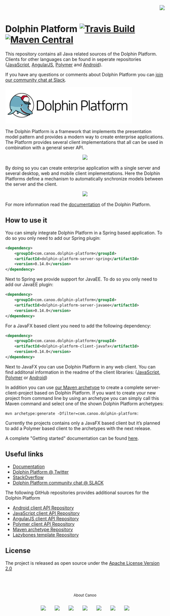<p align="right">
<a href="http://www.canoo.com"><img src="http://www.guigarage.com/wordpress/wp-content/uploads/2016/08/canoo_support.png"/></a>
</p>

# Dolphin Platform [![Travis Build](https://travis-ci.org/canoo/dolphin-platform.svg?branch=master)](https://travis-ci.org/canoo/dolphin-platform) [![Maven Central](https://maven-badges.herokuapp.com/maven-central/com.canoo.dolphin-platform/dolphin-platform-core/badge.svg)](https://maven-badges.herokuapp.com/maven-central/com.canoo.dolphin-platform/dolphin-platform-core)
                                                                                                                               

This repository contains all Java related sources of the Dolphin Platform. Clients for 
other languages can be found in seperate repositories 
([JavaScript](https://github.com/canoo/dolphin-platform-js), [AngularJS](https://github.com/canoo/dolphin-platform-angularjs), 
[Polymer](https://github.com/canoo/dolphin-platform-polymer) and [Android](https://github.com/canoo/dolphin-platform-android)).

If you have any questions or comments about Dolphin Platform you can [join our community chat at Slack](https://join-dolphin-platform-slack.herokuapp.com/).

![Dolphin Platform Logo](doc/logo.png)

The Dolphin Platform is a framework that implements the presentation model pattern and provides a modern way to create enterprise applications. The Platform provides several client implementations that all can be used in combination with a general sever API.

<p align="center">
<img src="http://www.dolphin-platform.io/assets/img/features/clients.png"/>
</p>

By doing so you can create enterprise application with a single server and several desktop, web and mobile client implementations. Here the Dolphin Platforms define a mechanism to automatically snchronize models between the server and the client.

<p align="center">
<img src="http://www.dolphin-platform.io/assets/img/features/pm1.png"/>
</p>

For more information read the [documentation](https://canoo.github.io/dolphin-platform/) of the Dolphin Platform.

## How to use it
You can simply integrate Dolphin Platform in a Spring based application. To do so you only need to add our Spring plugin:
```xml
<dependency>
    <groupId>com.canoo.dolphin-platform</groupId>
    <artifactId>dolphin-platform-server-spring</artifactId>
    <version>0.14.0</version>
</dependency>
```

Next to Spring we provide support for JavaEE. To do so you only need to add our JavaEE plugin:
```xml
<dependency>
    <groupId>com.canoo.dolphin-platform</groupId>
    <artifactId>dolphin-platform-server-javaee</artifactId>
    <version>0.14.0</version>
</dependency>
```


For a JavaFX based client you need to add the following dependency:
```xml
<dependency>
    <groupId>com.canoo.dolphin-platform</groupId>
    <artifactId>dolphin-platform-client-javafx</artifactId>
    <version>0.14.0</version>
</dependency>
```

Next to JavaFX you can use Dolphin Platform in any web client. You can find additonal information in the readme of the client libraries: ([JavaScript](https://github.com/canoo/dolphin-platform-js), [Polymer](https://github.com/canoo/dolphin-platform-polymer) or [Android](https://github.com/canoo/dolphin-platform-android))

In addition you can use [our Maven archetype](http://www.guigarage.com/2015/12/dolphin-platform-jumpstart/) to create a complete server-client-project based on Dolphin Platform.
If you want to create your new project from command line by using an archetype you can simply call this Maven command and select one of the shown Dolphin Platform archetypes:
```shell
mvn archetype:generate -Dfilter=com.canoo.dolphin-platform:
```
Currently the projects contains only a JavaFX based client but it’s planned to add a Polymer based client to the archetypes with the next release.

A complete "Getting started" documentation can be found [here](https://canoo.github.io/dolphin-platform/#_dolphin_platform_jumpstart).

## Useful links
* [Documentation](https://canoo.github.io/dolphin-platform/)
* [Dolphin Platform @ Twitter](https://twitter.com/DolphinPlatform)
* [StackOverflow](http://stackoverflow.com/questions/tagged/dolphin-platform)
* [Dolphin Platform community chat @ SLACK](https://join-dolphin-platform-slack.herokuapp.com/)

The following GitHub repositories provides additional sources for the Dolphin Platform 
* [Android client API Repository](https://github.com/canoo/dolphin-platform-android)
* [JavaScript client API Repository](https://github.com/canoo/dolphin-platform-js)
* [AngularJS client API Repository](https://github.com/canoo/dolphin-platform-angularjs)
* [Polymer client API Repository](https://github.com/canoo/dolphin-platform-polymer)
* [Maven archetype Repository](https://github.com/canoo/dolphin-platform-spring-boot-archetype)
* [Lazybones template Repository](https://github.com/canoo/dolphin-platform-lazybones-templates)

## License
The project is released as open source under the [Apache License Version 2.0](http://www.apache.org/licenses/LICENSE-2.0)

<br/><br/>
<p align="center">
<sub>About Canoo</sub>
</p>
<p align="center">
<a title="Canoo Website" href="http://www.canoo.com/"><img style="margin:12px !important;" src="http://www.guigarage.com/wordpress/wp-content/uploads/2016/08/color-link-48-1.png"/></a>
<a title="Canoo at Twitter" href="https://twitter.com/canoo"><img style="margin:12px !important;" src="http://www.guigarage.com/wordpress/wp-content/uploads/2016/08/color-twitter-48-1.png"/></a>
<a title="Canoo at LinkedIn" href="https://www.linkedin.com/company/canoo-engineering-ag"><img style="margin:12px !important;" src="http://www.guigarage.com/wordpress/wp-content/uploads/2016/08/color-linkedin-48-1.png"/></a>
<a title="Canoo at Xing" href="https://www.xing.com/companies/canooengineeringag"><img style="margin:12px !important;" src="http://www.guigarage.com/wordpress/wp-content/uploads/2016/08/xing-48-1.png"/></a>
<a title="Canoo at YouTube" href="https://www.youtube.com/user/canoovideo"><img style="margin:12px !important;" src="http://www.guigarage.com/wordpress/wp-content/uploads/2016/08/color-youtube-48-1.png"/></a>
<a title="Canoo at GitHub" href="https://github.com/canoo"><img style="margin:12px !important;" src="http://www.guigarage.com/wordpress/wp-content/uploads/2016/08/color-github-48-1.png"/></a>
<a title="Contact Canoo" href="mailto:info@canoo.com"><img style="margin:12px !important;" src="http://www.guigarage.com/wordpress/wp-content/uploads/2016/08/color-forwardtofriend-48-1.png"/></a>
</p>
